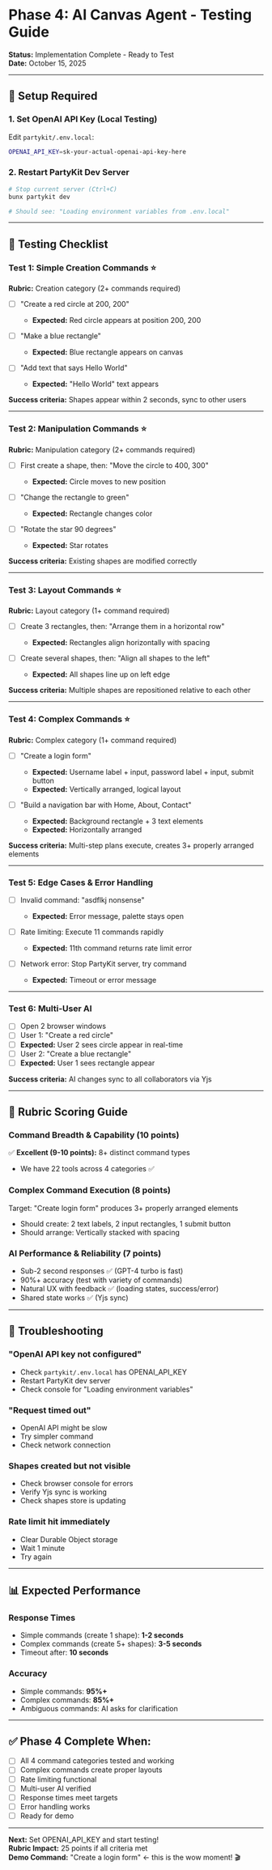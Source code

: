 # Phase 4: AI Canvas Agent - Testing Guide

**Status:** Implementation Complete - Ready to Test  
**Date:** October 15, 2025

---

## 🔧 Setup Required

### 1. Set OpenAI API Key (Local Testing)

Edit `partykit/.env.local`:
```bash
OPENAI_API_KEY=sk-your-actual-openai-api-key-here
```

### 2. Restart PartyKit Dev Server

```bash
# Stop current server (Ctrl+C)
bunx partykit dev

# Should see: "Loading environment variables from .env.local"
```

---

## 🧪 Testing Checklist

### Test 1: Simple Creation Commands ⭐
**Rubric:** Creation category (2+ commands required)

- [ ] "Create a red circle at 200, 200"
  - **Expected:** Red circle appears at position 200, 200
  
- [ ] "Make a blue rectangle"
  - **Expected:** Blue rectangle appears on canvas

- [ ] "Add text that says Hello World"
  - **Expected:** "Hello World" text appears

**Success criteria:** Shapes appear within 2 seconds, sync to other users

---

### Test 2: Manipulation Commands ⭐
**Rubric:** Manipulation category (2+ commands required)

- [ ] First create a shape, then: "Move the circle to 400, 300"
  - **Expected:** Circle moves to new position

- [ ] "Change the rectangle to green"
  - **Expected:** Rectangle changes color

- [ ] "Rotate the star 90 degrees"
  - **Expected:** Star rotates

**Success criteria:** Existing shapes are modified correctly

---

### Test 3: Layout Commands ⭐
**Rubric:** Layout category (1+ command required)

- [ ] Create 3 rectangles, then: "Arrange them in a horizontal row"
  - **Expected:** Rectangles align horizontally with spacing

- [ ] Create several shapes, then: "Align all shapes to the left"
  - **Expected:** All shapes line up on left edge

**Success criteria:** Multiple shapes are repositioned relative to each other

---

### Test 4: Complex Commands ⭐
**Rubric:** Complex category (1+ command required)

- [ ] "Create a login form"
  - **Expected:** Username label + input, password label + input, submit button
  - **Expected:** Vertically arranged, logical layout

- [ ] "Build a navigation bar with Home, About, Contact"
  - **Expected:** Background rectangle + 3 text elements
  - **Expected:** Horizontally arranged

**Success criteria:** Multi-step plans execute, creates 3+ properly arranged elements

---

### Test 5: Edge Cases & Error Handling

- [ ] Invalid command: "asdflkj nonsense"
  - **Expected:** Error message, palette stays open

- [ ] Rate limiting: Execute 11 commands rapidly
  - **Expected:** 11th command returns rate limit error

- [ ] Network error: Stop PartyKit server, try command
  - **Expected:** Timeout or error message

---

### Test 6: Multi-User AI

- [ ] Open 2 browser windows
- [ ] User 1: "Create a red circle"
- [ ] **Expected:** User 2 sees circle appear in real-time
- [ ] User 2: "Create a blue rectangle"
- [ ] **Expected:** User 1 sees rectangle appear

**Success criteria:** AI changes sync to all collaborators via Yjs

---

## 🎯 Rubric Scoring Guide

### Command Breadth & Capability (10 points)

✅ **Excellent (9-10 points):** 8+ distinct command types
- We have 22 tools across 4 categories ✅

### Complex Command Execution (8 points)

Target: "Create login form" produces 3+ properly arranged elements
- Should create: 2 text labels, 2 input rectangles, 1 submit button
- Should arrange: Vertically stacked with spacing

### AI Performance & Reliability (7 points)

- Sub-2 second responses ✅ (GPT-4 turbo is fast)
- 90%+ accuracy (test with variety of commands)
- Natural UX with feedback ✅ (loading states, success/error)
- Shared state works ✅ (Yjs sync)

---

## 🐛 Troubleshooting

### "OpenAI API key not configured"
- Check `partykit/.env.local` has OPENAI_API_KEY
- Restart PartyKit dev server
- Check console for "Loading environment variables"

### "Request timed out"
- OpenAI API might be slow
- Try simpler command
- Check network connection

### Shapes created but not visible
- Check browser console for errors
- Verify Yjs sync is working
- Check shapes store is updating

### Rate limit hit immediately
- Clear Durable Object storage
- Wait 1 minute
- Try again

---

## 📊 Expected Performance

### Response Times
- Simple commands (create 1 shape): **1-2 seconds**
- Complex commands (create 5+ shapes): **3-5 seconds**
- Timeout after: **10 seconds**

### Accuracy
- Simple commands: **95%+**
- Complex commands: **85%+**
- Ambiguous commands: AI asks for clarification

---

## ✅ Phase 4 Complete When:

- [ ] All 4 command categories tested and working
- [ ] Complex commands create proper layouts
- [ ] Rate limiting functional
- [ ] Multi-user AI verified
- [ ] Response times meet targets
- [ ] Error handling works
- [ ] Ready for demo

---

**Next:** Set OPENAI_API_KEY and start testing!  
**Rubric Impact:** 25 points if all criteria met  
**Demo Command:** "Create a login form" ← this is the wow moment! 🎬

